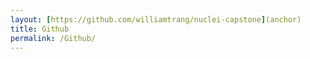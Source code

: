```yaml
---
layout: [https://github.com/williamtrang/nuclei-capstone](anchor)
title: Github
permalink: /Github/
---
```

